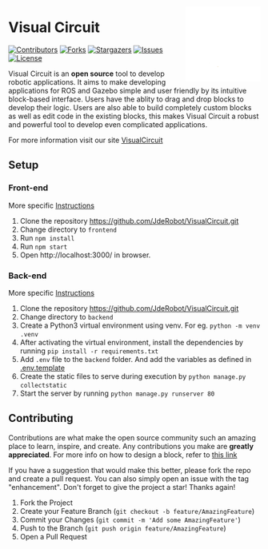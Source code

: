 <div id="top"></div>



<a href="https://jderobot.github.io/"><img src="docs/assets/gif/logo.gif" width="150" align="right" /></a>

# Visual Circuit


[![Contributors][contributors-shield]][contributors-url]
[![Forks][forks-shield]][forks-url]
[![Stargazers][stars-shield]][stars-url]
[![Issues][issues-shield]][issues-url]
[![License](http://img.shields.io/:license-gpl-blue.svg)](http://opensource.org/licenses/GPL-2.0)




Visual Circuit is an **open source** tool to develop robotic applications. It aims to make developing applications for ROS and Gazebo simple and user friendly by its intuitive block-based interface. Users have the ablity to drag and drop blocks to develop their logic. Users are also able to build completely custom blocks as well as edit code in the existing blocks, this makes Visual Circuit a robust and powerful tool to develop even complicated applications. 


For more information visit our site [VisualCircuit](https://jderobot.github.io/VisualCircuit/)


## Setup

### Front-end
More specific [Instructions](./frontend/README.md) 
1. Clone the repository https://github.com/JdeRobot/VisualCircuit.git
3. Change directory to `frontend`
4. Run `npm install`
5. Run `npm start`
6. Open http://localhost:3000/ in browser.

### Back-end
More specific [Instructions](./backend/README.md)

1. Clone the repository https://github.com/JdeRobot/VisualCircuit.git
2. Change directory to `backend`
3. Create a Python3 virtual environment using venv. 
For eg. `python -m venv .venv` 
4. After activating the virtual environment, install the dependencies by running
`pip install -r requirements.txt`
5. Add `.env` file to the `backend` folder. And add the variables as defined in [.env.template](./.env.template)
6. Create the static files to serve during execution by `python manage.py collectstatic`
7. Start the server by running `python manage.py runserver 80`

<!-- CONTRIBUTING -->
## Contributing

Contributions are what make the open source community such an amazing place to learn, inspire, and create. Any contributions you make are **greatly appreciated**. For more info on how to design a block, refer to [this link](https://jderobot.github.io/VisualCircuit/tutorials/)

If you have a suggestion that would make this better, please fork the repo and create a pull request. You can also simply open an issue with the tag "enhancement".
Don't forget to give the project a star! Thanks again!

1. Fork the Project
2. Create your Feature Branch (`git checkout -b feature/AmazingFeature`)
3. Commit your Changes (`git commit -m 'Add some AmazingFeature'`)
4. Push to the Branch (`git push origin feature/AmazingFeature`)
5. Open a Pull Request

<!-- MARKDOWN LINKS & IMAGES -->
<!-- https://www.markdownguide.org/basic-syntax/#reference-style-links -->
[contributors-shield]: https://img.shields.io/github/contributors/JdeRobot/VisualCircuit.svg?style=plastic
[contributors-url]: https://github.com/JdeRobot/VisualCircuit/graphs/contributors
[forks-shield]: https://img.shields.io/github/forks/JdeRobot/VisualCircuit.svg?style=plastic
[forks-url]: https://github.com/JdeRobot/VisualCircuit/network/members
[stars-shield]: https://img.shields.io/github/stars/JdeRobot/VisualCircuit.svg?style=plastic
[stars-url]: https://github.com/JdeRobot/VisualCircuit/stargazers
[issues-shield]: https://img.shields.io/github/issues/JdeRobot/VisualCircuit.svg?style=plastic
[issues-url]: https://github.com/JdeRobot/VisualCircuit/issues
[license-shield]: https://img.shields.io/github/license/opensource.org/licenses/GPL-2.0
[license-url]: http://opensource.org/licenses/GPL-2.0
[linkedin-shield]: https://img.shields.io/badge/-LinkedIn-black.svg?style=plastic&logo=linkedin&colorB=555
[linkedin-url]: https://linkedin.com/in/linkedin_username
[product-screenshot]: images/screenshot.png
